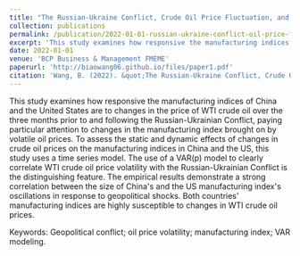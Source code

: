```yaml
---
title: "The Russian-Ukraine Conflict, Crude Oil Price Fluctuation, and Dynamic Changes in China’s and American Manufacturing"
collection: publications
permalink: /publication/2022-01-01-russian-ukraine-conflict-oil-price-fluctuation
excerpt: 'This study examines how responsive the manufacturing indices of China and the United States are to changes in the price of WTI crude oil over the three months prior to and following the Russian-Ukrainian Conflict.'
date: 2022-01-01
venue: 'BCP Business & Management FMEME'
paperurl: 'http://biaowang06.github.io/files/paper1.pdf'
citation: 'Wang, B. (2022). &quot;The Russian-Ukraine Conflict, Crude Oil Price Fluctuation, and Dynamic Changes in China’s and American Manufacturing.&quot; <i>BCP Business & Management FMEME</i>. 30.'
---
```


This study examines how responsive the manufacturing indices of China and the United States are to changes in the price of WTI crude oil over the three months prior to and following the Russian-Ukrainian Conflict, paying particular attention to changes in the manufacturing index brought on by volatile oil prices. To assess the static and dynamic effects of changes in crude oil prices on the manufacturing indices in China and the US, this study uses a time series model. The use of a VAR(p) model to clearly correlate WTI crude oil price volatility with the Russian-Ukrainian Conflict is the distinguishing feature. The empirical results demonstrate a strong correlation between the size of China's and the US manufacturing index's oscillations in response to geopolitical shocks. Both countries' manufacturing indices are highly susceptible to changes in WTI crude oil prices.

Keywords: Geopolitical conflict; oil price volatility; manufacturing index; VAR modeling.
